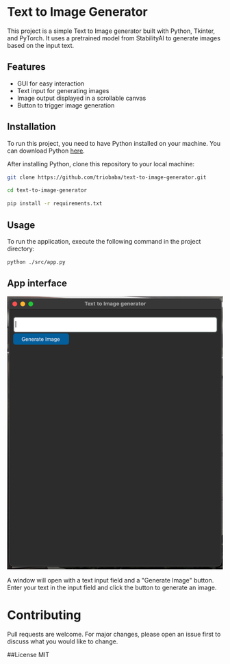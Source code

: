 # Text to Image Generator

This project is a simple Text to Image generator built with Python, Tkinter, and PyTorch. It uses a pretrained model from StabilityAI to generate images based on the input text.

## Features

- GUI for easy interaction
- Text input for generating images
- Image output displayed in a scrollable canvas
- Button to trigger image generation

## Installation

To run this project, you need to have Python installed on your machine. You can download Python [here](https://www.python.org/downloads/).

After installing Python, clone this repository to your local machine:

```bash
git clone https://github.com/triobaba/text-to-image-generator.git
```

```bash
cd text-to-image-generator
```

```bash 
pip install -r requirements.txt
```

## Usage
To run the application, execute the following command in the project directory:
```bash
python ./src/app.py
```


## App interface 

![App interface](images/app_interface.png)


A window will open with a text input field and a "Generate Image" button. Enter your text in the input field and click the button to generate an image.

# Contributing
Pull requests are welcome. For major changes, please open an issue first to discuss what you would like to change.

##License
MIT


 
 
